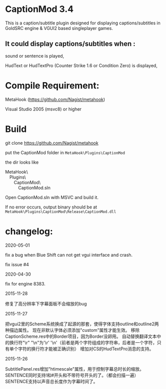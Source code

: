 # CaptionMod 3.4

This is a caption/subtitle plugin designed for displaying captions/subtitles in GoldSRC engine & VGUI2 based singleplayer games.

## It could display captions/subtitles when :

  sound or sentence is played,

  HudText or HudTextPro (Counter Strike 1.6 or Condition Zero) is displayed,

# Compile Requirement:

  MetaHook (https://github.com/Nagist/metahook)
  
  Visual Studio 2005 (msvc8) or higher
  
# Build

git clone https://github.com/Nagist/metahook

put the CaptionMod folder in `MetaHook\Plugins\CaptionMod`

the dir looks like

MetaHook&#92;<br/>&emsp;Plugins&#92;<br/>&emsp;&emsp;CaptionMod&#92;<br/>&emsp;&emsp;&emsp;CaptionMod.sln<br/>
    
Open CaptionMod.sln with MSVC and build it.

If no error occurs, output binary should be at `MetaHook\Plugins\CaptionMod\Release\CaptionMod.dll`
  
# changelog:

2020-05-01

fix a bug when Blue Shift can not get vgui interface and crash.

fix issue #4

2020-04-30

fix for engine 8383.

2015-11-28

修复了高分辨率下字幕面板不会缩放的bug

2015-11-27

把vgui2里的Scheme系统换成了起源的那套，使得字体支持outline和outline2两种描边属性。
现在非默认字体必须添加"custom"属性才能生效。
移除CaptionScheme.res中的Border项目，因为Border没卵用。
自动替换翻译文本中的换行符"\r" "\n"为'\r' '\n'（前者是两个字符组成的字符串，后者是一个字符，只有单个字符的换行符才能被正确识别）
增加对CS的HudTextPro消息的支持。

2015-11-26

SubtitlePanel.res增加"htimescale"属性，用于控制字幕总时长的缩放。
SENTENCE同时支持!和#开头和不带符号开头的了。（都会扫描一遍）
SENTENCE支持以声音总长度作为字幕时间了。

